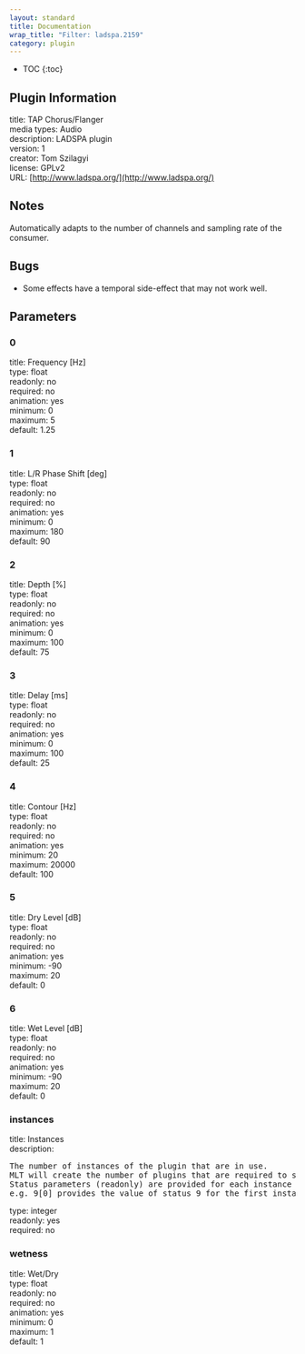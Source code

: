 ```yaml
---
layout: standard
title: Documentation
wrap_title: "Filter: ladspa.2159"
category: plugin
---
```

* TOC
{:toc}

## Plugin Information

title: TAP Chorus/Flanger  
media types:
Audio  
description: LADSPA plugin  
version: 1  
creator: Tom Szilagyi  
license: GPLv2  
URL: [http://www.ladspa.org/](http://www.ladspa.org/)  

## Notes

Automatically adapts to the number of channels and sampling rate of the consumer.

## Bugs

* Some effects have a temporal side-effect that may not work well.


## Parameters

### 0

title: Frequency [Hz]    
type: float  
readonly: no  
required: no  
animation: yes  
minimum: 0  
maximum: 5  
default: 1.25  

### 1

title: L/R Phase Shift [deg]    
type: float  
readonly: no  
required: no  
animation: yes  
minimum: 0  
maximum: 180  
default: 90  

### 2

title: Depth [%]    
type: float  
readonly: no  
required: no  
animation: yes  
minimum: 0  
maximum: 100  
default: 75  

### 3

title: Delay [ms]    
type: float  
readonly: no  
required: no  
animation: yes  
minimum: 0  
maximum: 100  
default: 25  

### 4

title: Contour [Hz]    
type: float  
readonly: no  
required: no  
animation: yes  
minimum: 20  
maximum: 20000  
default: 100  

### 5

title: Dry Level [dB]    
type: float  
readonly: no  
required: no  
animation: yes  
minimum: -90  
maximum: 20  
default: 0  

### 6

title: Wet Level [dB]    
type: float  
readonly: no  
required: no  
animation: yes  
minimum: -90  
maximum: 20  
default: 0  

### instances

title: Instances    
description:
<pre>
The number of instances of the plugin that are in use.
MLT will create the number of plugins that are required to support the number of audio channels.
Status parameters (readonly) are provided for each instance and are accessed by specifying the instance number after the identifier (starting at zero).
e.g. 9[0] provides the value of status 9 for the first instance.
</pre>
type: integer  
readonly: yes  
required: no  

### wetness

title: Wet/Dry    
type: float  
readonly: no  
required: no  
animation: yes  
minimum: 0  
maximum: 1  
default: 1  


